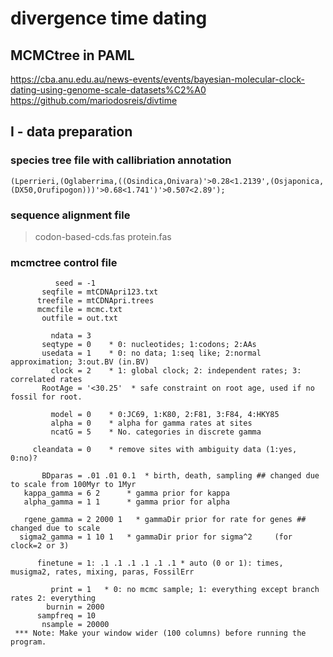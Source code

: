 # divergence time dating 
## MCMCtree in PAML
https://cba.anu.edu.au/news-events/events/bayesian-molecular-clock-dating-using-genome-scale-datasets%C2%A0
https://github.com/mariodosreis/divtime
## I - data preparation
### species tree file with callibriation annotation
```
(Lperrieri,(Oglaberrima,((Osindica,Onivara)'>0.28<1.2139',(Osjaponica,(DX50,Orufipogon)))'>0.68<1.741')'>0.507<2.89');
```
### sequence alignment file
> codon-based-cds.fas
> protein.fas
### mcmctree control file
```
          seed = -1
       seqfile = mtCDNApri123.txt
      treefile = mtCDNApri.trees
      mcmcfile = mcmc.txt
       outfile = out.txt

         ndata = 3
       seqtype = 0    * 0: nucleotides; 1:codons; 2:AAs
       usedata = 1    * 0: no data; 1:seq like; 2:normal approximation; 3:out.BV (in.BV)
         clock = 2    * 1: global clock; 2: independent rates; 3: correlated rates
       RootAge = '<30.25'  * safe constraint on root age, used if no fossil for root.

         model = 0    * 0:JC69, 1:K80, 2:F81, 3:F84, 4:HKY85
         alpha = 0    * alpha for gamma rates at sites
         ncatG = 5    * No. categories in discrete gamma

     cleandata = 0    * remove sites with ambiguity data (1:yes, 0:no)?

       BDparas = .01 .01 0.1  * birth, death, sampling ## changed due to scale from 100Myr to 1Myr
   kappa_gamma = 6 2      * gamma prior for kappa
   alpha_gamma = 1 1      * gamma prior for alpha

   rgene_gamma = 2 2000 1   * gammaDir prior for rate for genes ## changed due to scale
  sigma2_gamma = 1 10 1   * gammaDir prior for sigma^2     (for clock=2 or 3)

      finetune = 1: .1 .1 .1 .1 .1 .1 * auto (0 or 1): times, musigma2, rates, mixing, paras, FossilErr

         print = 1   * 0: no mcmc sample; 1: everything except branch rates 2: everything
        burnin = 2000
      sampfreq = 10
       nsample = 20000
 *** Note: Make your window wider (100 columns) before running the program.
```

